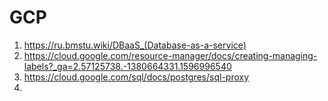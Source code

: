 # GCP
1. https://ru.bmstu.wiki/DBaaS_(Database-as-a-service) 
2. https://cloud.google.com/resource-manager/docs/creating-managing-labels?_ga=2.57125738.-1380664331.1596996540
3. https://cloud.google.com/sql/docs/postgres/sql-proxy
4. 

